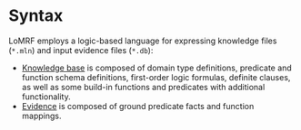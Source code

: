 # Syntax

LoMRF employs a logic-based language for expressing knowledge files (`*.mln`) and input evidence files (`*.db`):
* [Knowledge base](1_1_knowledge_base.md) is composed of domain type definitions, predicate and function schema definitions, first-order logic formulas, definite clauses, as well as some build-in functions and predicates with additional functionality.
* [Evidence](1_2_evidence.md) is composed of ground predicate facts and function mappings.
